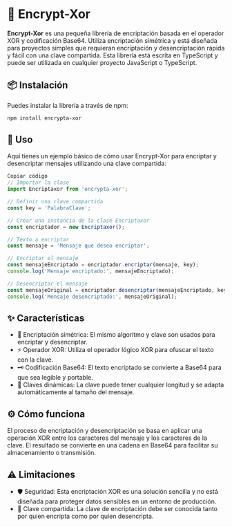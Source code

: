 # 🔐 Encrypt-Xor

**Encrypt-Xor** es una pequeña librería de encriptación basada en el operador XOR y codificación Base64. Utiliza encriptación simétrica y está diseñada para proyectos simples que requieran encriptación y desencriptación rápida y fácil con una clave compartida. Esta librería está escrita en TypeScript y puede ser utilizada en cualquier proyecto JavaScript o TypeScript.

## 📦 Instalación

Puedes instalar la librería a través de npm:

```bash
npm install encrypta-xor
```

## 🚀 Uso

Aquí tienes un ejemplo básico de cómo usar Encrypt-Xor para encriptar y desencriptar mensajes utilizando una clave compartida:

```typescript
Copiar código
// Importar la clase
import Encriptaxor from 'encrypta-xor';

// Definir una clave compartida
const key = 'PalabraClave';

// Crear una instancia de la clase Encriptaxor
const encriptador = new Encriptaxor();

// Texto a encriptar
const mensaje = 'Mensaje que deseo encriptar';

// Encriptar el mensaje
const mensajeEncriptado = encriptador.encriptar(mensaje, key);
console.log('Mensaje encriptado:', mensajeEncriptado);

// Desencriptar el mensaje
const mensajeOriginal = encriptador.desencriptar(mensajeEncriptado, key);
console.log('Mensaje desencriptado:', mensajeOriginal);
```

## ✨ Características

- 🔑 Encriptación simétrica: El mismo algoritmo y clave son usados para encriptar y desencriptar.
- ⚡ Operador XOR: Utiliza el operador lógico XOR para ofuscar el texto con la clave.
- 🗝️ Codificación Base64: El texto encriptado se convierte a Base64 para que sea legible y portable.
- 🔄 Claves dinámicas: La clave puede tener cualquier longitud y se adapta automáticamente al tamaño del mensaje.

## ⚙️ Cómo funciona

El proceso de encriptación y desencriptación se basa en aplicar una operación XOR entre los caracteres del mensaje y los caracteres de la clave. El resultado se convierte en una cadena en Base64 para facilitar su almacenamiento o transmisión.

## ⚠️ Limitaciones

- 🛡️ Seguridad: Esta encriptación XOR es una solución sencilla y no está diseñada para proteger datos sensibles en un entorno de producción.
- 🔐 Clave compartida: La clave de encriptación debe ser conocida tanto por quien encripta como por quien desencripta.
